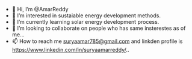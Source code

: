 - 👋 Hi, I’m @AmarReddy
- 👀 I’m interested in sustaiable energy development methods.
- 🌱 I’m currently learning solar energy development process.
- 💞️ I’m looking to collaborate on people who has same insterestes as of me...
- 📫 How to reach me suryaamar785@gmail.com and linkden profile is https://www.linkedin.com/in/suryaamarreddy/..

<!---
AmarReddy200/AmarReddy200 is a ✨ special ✨ repository because its `README.md` (this file) appears on your GitHub profile.
You can click the Preview link to take a look at your changes.
--->
